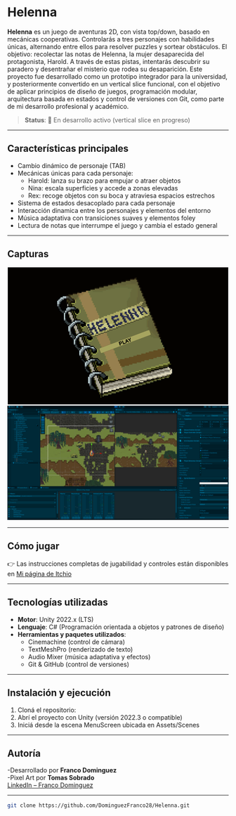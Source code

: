 # Helenna

**Helenna** es un juego de aventuras 2D, con vista top/down, basado en mecánicas cooperativas. Controlarás a tres personajes con habilidades únicas, alternando entre ellos para resolver puzzles y sortear obstáculos. El objetivo: recolectar las notas de Helenna, la mujer desaparecida del protagonista, Harold. A través de estas pistas, intentarás descubrir su paradero y desentrañar el misterio que rodea su desaparición.
Este proyecto fue desarrollado como un prototipo integrador para la universidad, y posteriormente convertido en un vertical slice funcional, con el objetivo de aplicar principios de diseño de juegos, programación modular, arquitectura basada en estados y control de versiones con Git, como parte de mi desarrollo profesional y académico.
> **Status**: 🚧 En desarrollo activo (vertical slice en progreso)
---

## Características principales

- Cambio dinámico de personaje (TAB)
- Mecánicas únicas para cada personaje:
  - Harold: lanza su brazo para empujar o atraer objetos
  - Nina: escala superficies y accede a zonas elevadas
  - Rex: recoge objetos con su boca y atraviesa espacios estrechos
- Sistema de estados desacoplado para cada personaje
- Interacción dinamica entre los personajes y elementos del entorno 
- Música adaptativa con transiciones suaves y elementos foley
- Lectura de notas que interrumpe el juego y cambia el estado general

---

## Capturas

![Menu](Screenshots/Helenna-Menu.png)
![Editor](Screenshots/helenna-editor.png)

---

## Cómo jugar

👉 Las instrucciones completas de jugabilidad y controles están disponibles en 
[Mi página de Itchio](https://franco-dominguez.itch.io/helenna-prototype)

---

## Tecnologías utilizadas

- **Motor**: Unity 2022.x (LTS)
- **Lenguaje**: C# (Programación orientada a objetos y patrones de diseño)
- **Herramientas y paquetes utilizados**:
  - Cinemachine (control de cámara)
  - TextMeshPro (renderizado de texto)
  - Audio Mixer (música adaptativa y efectos)
  - Git & GitHub (control de versiones)

---

## Instalación y ejecución

1. Cloná el repositorio:
2. Abrí el proyecto con Unity (versión 2022.3 o compatible)
3. Iniciá desde la escena MenuScreen ubicada en Assets/Scenes
---

## Autoría

-Desarrollado por **Franco Dominguez**  
-Pixel Art por **Tomas Sobrado**  
[LinkedIn – Franco Dominguez](https://www.linkedin.com/in/franco-dom%C3%ADnguez-a21101274/)

---
```bash
git clone https://github.com/DominguezFranco28/Helenna.git

